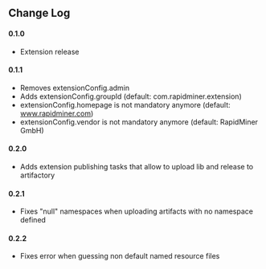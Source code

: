 ## Change Log
#### 0.1.0 
* Extension release
#### 0.1.1
* Removes extensionConfig.admin
* Adds extensionConfig.groupId  (default: com.rapidminer.extension)
* extensionConfig.homepage is not mandatory anymore (default: www.rapidminer.com)
* extensionConfig.vendor is not mandatory anymore (default: RapidMiner GmbH)
#### 0.2.0
* Adds extension publishing tasks that allow to upload lib and release to artifactory
#### 0.2.1
* Fixes "null" namespaces when uploading artifacts with no namespace defined
#### 0.2.2
* Fixes error when guessing non default named resource files 
